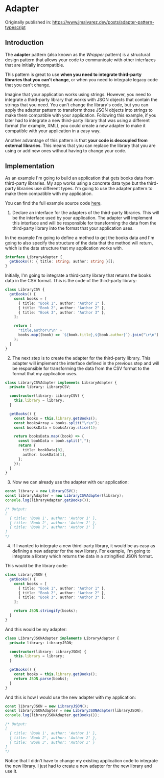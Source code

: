 # Adapter

Originally published in: <https://www.jmalvarez.dev/posts/adapter-pattern-typescript>

## Introduction

The **adapter** pattern (also known as the _Wrapper_ pattern) is a structural design pattern that allows your code to communicate with other interfaces that are initially incompatible.

This pattern is great to use **when you need to integrate third-party libraries that you can't change**, or when you need to integrate legacy code that you can't change.

Imagine that your application works using strings. However, you need to integrate a third-party library that works with JSON objects that contain the strings that you need. You can't change the library's code, but you can apply the adapter pattern to transform those JSON objects into strings to make them compatible with your application. Following this example, if you later had to integrate a new third-party library that was using a different format (for example, XML), you could create a new adapter to make it compatible with your application in a easy way.

Another advantage of this pattern is that **your code is decoupled from external libraries**. This means that you can replace the library that you are using or add new ones without having to change your code.

## Implementation

As an example I'm going to build an application that gets books data from third-party libraries. My app works using a concrete data type but the third-party libraries use different types. I'm going to use the adapter pattern to make them compatible with my application.

You can find the full example source code [here](https://github.com/josemiguel-alvarez/design-patterns-typescript/blob/main/structural-paterns/adapter/adapter.ts).

1. Declare an interface for the adapters of the third-party libraries. This will be the interface used by your application. The adapter will implement this interface and will be responsible for transforming the data from the third-party library into the format that your application uses.

In the example I'm going to define a method to get the books data and I'm going to also specify the structure of the data that the method will return, which is the data structure that my application works with.

```ts
interface LibraryAdapter {
  getBooks(): { title: string; author: string }[];
}
```

Initially, I'm going to integrate a third-party library that returns the books data in the CSV format. This is the code of the third-party library:

```ts
class LibraryCSV {
  getBooks() {
    const books = [
      { title: "Book 1", author: "Author 1" },
      { title: "Book 2", author: "Author 2" },
      { title: "Book 3", author: "Author 3" },
    ];

    return (
      "title,author\r\n" +
      books.map((book) => `${book.title},${book.author}`).join("\r\n")
    );
  }
}
```

2. The next step is to create the adapter for the third-party library. This adapter will implement the interface defined in the previous step and will be responsible for transforming the data from the CSV format to the format that my application uses.

```ts
class LibraryCSVAdapter implements LibraryAdapter {
  private library: LibraryCSV;

  constructor(library: LibraryCSV) {
    this.library = library;
  }

  getBooks() {
    const books = this.library.getBooks();
    const booksArray = books.split("\r\n");
    const booksData = booksArray.slice(1);

    return booksData.map((book) => {
      const bookData = book.split(",");
      return {
        title: bookData[0],
        author: bookData[1],
      };
    });
  }
}
```

3. Now we can already use the adapter with our application:

```ts
const library = new LibraryCSV();
const libraryAdapter = new LibraryCSVAdapter(library);
console.log(libraryAdapter.getBooks());

/* Output:
[
  { title: 'Book 1', author: 'Author 1' },
  { title: 'Book 2', author: 'Author 2' },
  { title: 'Book 3', author: 'Author 3' }
]
*/
```

4. If I wanted to integrate a new third-party library, it would be as easy as defining a new adapter for the new library. For example, I'm going to integrate a library which returns the data in a stringified JSON format.

This would be the library code:

```ts
class LibraryJSON {
  getBooks() {
    const books = [
      { title: "Book 1", author: "Author 1" },
      { title: "Book 2", author: "Author 2" },
      { title: "Book 3", author: "Author 3" },
    ];

    return JSON.stringify(books);
  }
}
```

And this would be my adapter:

```ts
class LibraryJSONAdapter implements LibraryAdapter {
  private library: LibraryJSON;

  constructor(library: LibraryJSON) {
    this.library = library;
  }

  getBooks() {
    const books = this.library.getBooks();
    return JSON.parse(books);
  }
}
```

And this is how I would use the new adapter with my application:

```ts
const libraryJSON = new LibraryJSON();
const libraryJSONAdapter = new LibraryJSONAdapter(libraryJSON);
console.log(libraryJSONAdapter.getBooks());

/* Output:
[
  { title: 'Book 1', author: 'Author 1' },
  { title: 'Book 2', author: 'Author 2' },
  { title: 'Book 3', author: 'Author 3' }
]
*/
```

Notice that I didn't have to change my existing application code to integrate the new library. I just had to create a new adapter for the new library and use it.

